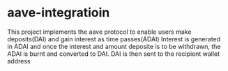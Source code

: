 # aave-integratioin

This project implements the aave protocol to enable users make deposits(DAI) and gain interest as time passes(ADAI)
Interest is generated in ADAI and once the interest and amount deposite is to be withdrawn, the ADAI is burnt
and converted to DAI. 
DAI is then sent to the recipient wallet address
